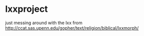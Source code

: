 # lxxproject

just messing around with the lxx from http://ccat.sas.upenn.edu/gopher/text/religion/biblical/lxxmorph/
